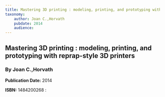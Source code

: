 ```yaml
---
title: Mastering 3D printing : modeling, printing, and prototyping with reprap-style 3D printers
taxonomy:
	author: Joan C.,Horvath
	pubdate: 2014
	audience: 
---
```

## Mastering 3D printing : modeling, printing, and prototyping with reprap-style 3D printers
### By Joan C.,Horvath


**Publication Date:** 2014

**ISBN:** 1484200268 :